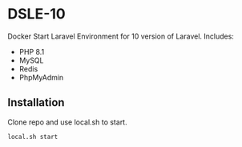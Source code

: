 # DSLE-10 

Docker Start Laravel Environment for 10 version of Laravel. Includes:
- PHP 8.1
- MySQL
- Redis
- PhpMyAdmin

## Installation

Clone repo and use local.sh to start.

```bash
local.sh start
```

